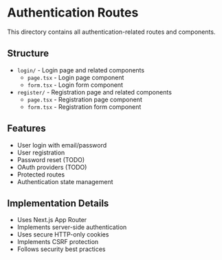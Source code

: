# Authentication Routes

This directory contains all authentication-related routes and components.

## Structure

- `login/` - Login page and related components
  - `page.tsx` - Login page component
  - `form.tsx` - Login form component
- `register/` - Registration page and related components
  - `page.tsx` - Registration page component
  - `form.tsx` - Registration form component

## Features

- User login with email/password
- User registration
- Password reset (TODO)
- OAuth providers (TODO)
- Protected routes
- Authentication state management

## Implementation Details

- Uses Next.js App Router
- Implements server-side authentication
- Uses secure HTTP-only cookies
- Implements CSRF protection
- Follows security best practices
